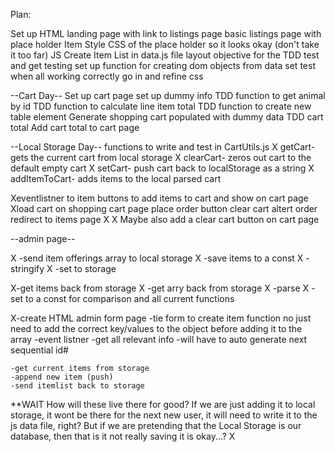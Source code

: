 Plan:

Set up HTML 
landing page with link to listings page 
basic listings page with place holder Item
Style CSS of the place holder so it looks okay (don't take it too far)
JS
Create Item List in data.js file
layout objective for the TDD test and get testing
set up function for creating dom objects from data set 
test
when all working correctly go in and refine css 

--Cart Day--
Set up cart page 
set up dummy info
TDD function to get animal by id
TDD function to calculate line item total 
TDD function to create new table element 
Generate shopping cart populated with dummy data
TDD cart total 
Add cart total to cart page 

--Local Storage Day--
functions to write and test  in CartUtils.js
X    getCart- gets the current cart from local storage 
X    clearCart- zeros out cart to the default empty cart 
X    setCart- push cart back to localStorage as a string 
X    addItemToCart- adds items to the local parsed cart 

Xeventlistner to item buttons to add items to cart and show on cart page
Xload cart on shopping cart page 
place order button
    clear cart
    altert order
    redirect to items page X
X Maybe also add a clear cart button on cart page 

--admin page--

X -send item offerings array to local storage
X    -save items to a const
X    -stringify
X    -set to storage 

X-get items back from storage
X    -get arry back from storage
X    -parse
X    -set to a const for comparison and all current functions 

X-create HTML admin form page 
    -tie form to create item function no just need to add the correct key/values to the object before adding it to the array
     -event listner
     -get all relevant info
     -will have to auto generate next sequential id# 
    
    -get current items from storage
    -append new item (push) 
    -send itemlist back to storage 

**WAIT How will these live there for good? If we are just adding it to local storage, it wont be there for the next new user, it will need to write it to the js data file, right? But if we are pretending that the Local Storage is our database, then that is it not really saving it is okay...? 
X